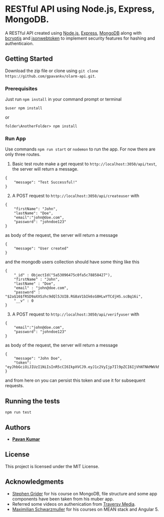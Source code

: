 # RESTful API using Node.js, Express, MongoDB.

A RESTful API created using [Node.js](https://github.com/nodejs/node), [Express](https://github.com/expressjs/express), [MongoDB](https://www.mongodb.com/)
along with [bcryptjs](https://www.npmjs.com/package/bcryptjs) and [jsonwebtoken](https://github.com/auth0/node-jsonwebtoken) to implement security features for hashing and authenticaion.

## Getting Started
Download the zip file or clone using `git clone https://github.com/gpavankv/olarm-api.git`.

### Prerequisites

Just run `npm install` in your command prompt or terminal

```
$user npm install
```
or

```
folder\AnotherFolder> npm install
```

### Run App

Use commands `npm run start` or `nodemon` to run the app. For now there are only three routes.

1. Basic test route make a get request to `http://localhost:3050/api/test`, the server will return
a message.
```
{
    "message": "Test Successful!"
}
```

2. A POST request to `http://localhost:3050/api/createuser` with
```
{
    "firstName": "John",
    "lastName": "Doe",
    "email":"john@doe.com",
    "password": "johndoe123"
}
```
as body of the request, the server will return a message

```
{
    "message": "User created"
}
```
and the mongodb users collection should have some thing like this

```
{
    "_id" : ObjectId("5a53096475c0fa5c78858427"),
    "firstName" : "John",
    "lastName" : "Doe",
    "email" : "john@doe.com",
    "password" : "$2a$16$fRSD9aXXSzhc9dQl5JUIB.RG8aV1bIk6sG8HLwYTCdjHS.scBq16i",
    "__v" : 0
}
```

3. A POST request to `http://localhost:3050/api/verifyuser` with
```
{
    "email":"john@doe.com",
    "password": "johndoe123"
}
```
as body of the request, the server will return a message

```
{
    "message": "John Doe",
    "token": "eyJhbGciOiJIUzI1NiIsInR5cCI6IkpXVCJ9.eyJ1c2VyIjp7Il9pZCI6IjVhNTNkMWVkNmNkM2ZmMjBmMDM5MjM0MSIsImZpcnN0TmFtZSI6IkpvaG4iLCJsYXN0TmFtZSI6IkRvZSIsImVtYWlsIjoiam9obkBkb2UuY29tIiwicGFzc3dvcmQiOiIkMmEkMTYkOG85LlY1aC9iQmRoUS9IclhFNXhLdVAwcjk4MzJyRlBpU01oY2VWUE9EZFRzTmVGenE5LlciLCJfX3YiOjB9LCJpYXQiOjE1MTU0NDI3MDV9.G3odkBj9sCxftx2QFKLym3m_pTSQ7ejVcp6uE__Zx7c"
}
```
and from here on you can persist this token and use it for subsequent requests.

## Running the tests

`npm run test`

## Authors

* **[Pavan Kumar](https://github.com/gpavankv)**

## License

This project is licensed under the MIT License.

## Acknowledgments

* [Stephen Grider](https://www.udemy.com/user/sgslo/) for his course on MongoDB, file structure and some app components have been taken from his muber app.
* Referred some videos on authenication from [Traversy Media](https://www.youtube.com/user/TechGuyWeb).
* [Maximilian Schwarzmuller](https://www.udemy.com/user/maximilian-schwarzmuller/) for his courses on MEAN stack and Angular 5.
